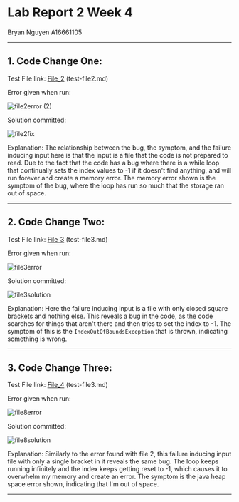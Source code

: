 # Lab Report 2 Week 4

Bryan Nguyen A16661105

---

## 1. Code Change One: 

Test File link: [File_2](https://github.com/b4nguyen/markdown-parse/blob/main/test-file2.md) (test-file2.md)

Error given when run:

![file2error (2)](https://user-images.githubusercontent.com/97714611/151540233-91d4fbdf-de44-4706-b4ce-b9d90f6b6099.png)

Solution committed:

![file2fix](https://user-images.githubusercontent.com/97714611/151540017-f029f4f5-e833-409f-a083-6edbf730c1ae.png)

Explanation: 
The relationship between the bug, the symptom, and the failure inducing input here is that the input is a file that the code is not prepared to read. 
Due to the fact that the code has a bug where there is a while loop that continually sets the index values to -1 if it doesn't find anything, and will run forever and create a memory error. The memory error shown is the symptom of the bug, where the loop has run so much that the storage ran out of space.

---

## 2. Code Change Two: 

Test File link: [File_3](https://github.com/b4nguyen/markdown-parse/blob/main/test-file3.md) (test-file3.md)

Error given when run:

![file3error](https://user-images.githubusercontent.com/97714611/151541046-0dc8ed6d-8a85-44c1-8cf1-a356405dbadb.png)

Solution committed:

![file3solution](https://user-images.githubusercontent.com/97714611/151541093-d0b6e99d-4c17-422b-874d-d8d7afd5b713.png)

Explanation:
Here the failure inducing input is a file with only closed square brackets and nothing else. This reveals a bug in the code, as the code searches for things that aren't there and then tries to set the index to -1. The symptom of this is the ```IndexOutOfBoundsException``` that is thrown, indicating something is wrong.

---

## 3. Code Change Three: 

Test File link: [File_4](https://github.com/b4nguyen/markdown-parse/blob/main/test-file8.md) (test-file3.md)

Error given when run:

![file8error](https://user-images.githubusercontent.com/97714611/151541965-b87b0a37-6513-4223-ba35-3f653541dd4a.png)

Solution committed: 

![file8solution](https://user-images.githubusercontent.com/97714611/151542015-ca59fc6e-b37c-4a40-8e1c-1293800126a9.png)

Explanation: Similarly to the error found with file 2, this failure inducing input file with only a single bracket in it reveals the same bug. The loop keeps running infinitely and the index keeps getting reset to -1, which causes it to overwhelm my memory and create an error. The symptom is the java heap space error shown, indicating that I'm out of space.

---
